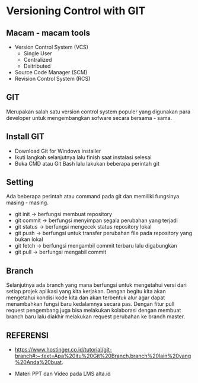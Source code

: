 # Versioning Control with GIT

## Macam - macam tools
- Version Control System (VCS)
    - Single User
    - Centralized
    - Dsitributed
- Source Code Manager (SCM)
- Revision Control System (RCS)

## GIT
Merupakan salah satu version control system populer yang digunakan para developer untuk mengembangkan sofware secara bersama - sama. 

## Install GIT
- Download Git for Windows installer
- Ikuti langkah selanjutnya lalu finish saat instalasi selesai
- Buka CMD atau Git Bash lalu lakukan beberapa perintah git

## Setting
Ada beberapa perintah atau command pada git dan memiliki fungsinya masing - masing.
- git init -> berfungsi membuat repository
- git commit -> berfungsi menyimpan segala perubahan yang terjadi
- git status -> berfungsi mengecek status repository lokal
- git push -> berfungsi untuk transfer perubahan file pada repository yang bukan lokal
- git fetch -> berfungsi mengambil commit terbaru lalu digabungkan
- git pull -> berfungsi mengabil commit

## Branch
Selanjutnya ada branch yang mana berfungsi untuk mengetahui versi dari setiap projek aplikasi yang kita kerjakan. Dengan begitu kita akan mengetahui kondisi kode kita dan akan terbentuk alur agar dapat menambahkan fungsi baru kedalamnya secara pas. Dengan fitur pull request pengembang juga bisa melakukan kolaborasi dengan membuat branch baru lalu diakhir melakukan request perubahan ke branch master.

## REFERENSI
- https://www.hostinger.co.id/tutorial/git-branch#:~:text=Apa%20itu%20Git%20Branch,branch%20lain%20yang%20Anda%20buat.

- Materi PPT dan Video pada LMS alta.id